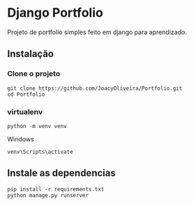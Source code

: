 # Django Portfolio
Projeto de portfolio simples feito em django para aprendizado.


## Instalação

### Clone o projeto
```
git clone https://github.com/JoacyOliveira/Portfolio.git
cd Portfolio 
```

### virtualenv
```
python -m venv venv
```
Windows
```
venv\Scripts\activate
```



## Instale as dependencias
```
pip install -r requirements.txt
python manage.py runserver
```
